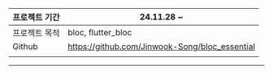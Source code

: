 | 프로젝트 기간 | 24.11.28 ~                                     |
| ------------- | ---------------------------------------------- |
| 프로젝트 목적 | bloc, flutter_bloc                             |
| Github        | https://github.com/Jinwook-Song/bloc_essential |
|               |                                                |

---
